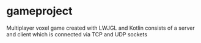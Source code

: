 # gameproject
Multiplayer voxel game created with LWJGL and Kotlin consists of a server and client which is connected via TCP and UDP sockets
